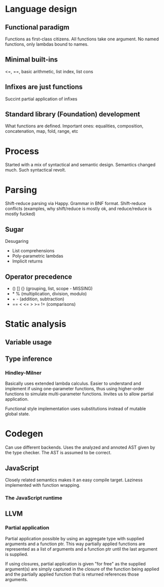 Language design
===============

## Functional paradigm
Functions as first-class citizens. All functions take one argument. No named functions, only lambdas bound to names.

## Minimal built-ins
<=, ==, basic arithmetic, list index, list cons

## Infixes are just functions
Succint partial application of infixes

## Standard library (Foundation) development
What functions are defined. Important ones: equalities, composition, concatenation, map, fold, range, etc


Process
=======
Started with a mix of syntactical and semantic design. Semantics changed much. Such syntactical revolt.


Parsing
=======
Shift-reduce parsing via Happy. Grammar in BNF format.
Shift-reduce conflicts (examples, why shift/reduce is mostly ok, and reduce/reduce is mostly fucked)

## Sugar
Desugaring
 - List comprehensions
 - Poly-parametric lambdas
 - Implicit returns

## Operator precedence
 * () [] {} (grouping, list, scope - MISSING)
 * \* % (multiplication, division, modulo)
 * \+ - (addition, subtraction)
 * == < <= > >= != (comparisons)


Static analysis
===============

## Variable usage

## Type inference

### Hindley-Milner
Basically uses extended lambda calculus. Easier to understand and implement if using one-parameter functions, thus using higher-order functions to simulate multi-parameter functions. Invites us to allow partial application.

Functional style implementation uses substitutions instead of mutable global state.

Codegen
=======
Can use different backends. Uses the analyzed and annoted AST given by the type checker. The AST is assumed to be correct.

## JavaScript
Closely related semantics makes it an easy compile target. Laziness implemented with function wrapping.

### The JavaScript runtime

## LLVM
### Partial application
Partial application possible by using an aggregate type with supplied arguments and a function ptr. This way partially applied functions are represented as a list of arguments and a function ptr until the last argument is supplied.

If using closures, partial application is given "for free" as the supplied argument(s) are simply captured in the closure of the function being applied and the partially applied function that is returned references those arguments.
